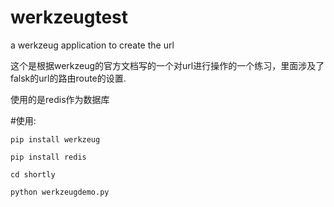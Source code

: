 # werkzeugtest
a werkzeug application to create the url 

这个是根据werkzeug的官方文档写的一个对url进行操作的一个练习，里面涉及了falsk的url的路由route的设置.

使用的是redis作为数据库


#使用:

    pip install werkzeug

    pip install redis

    cd shortly

    python werkzeugdemo.py
